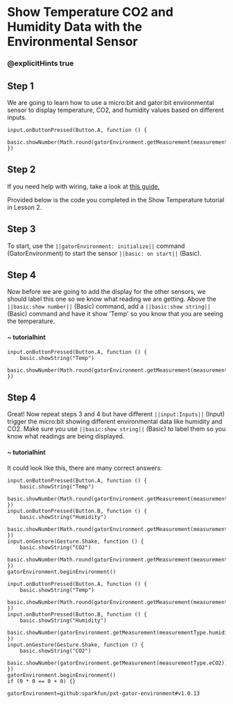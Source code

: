 # Show Temperature CO2 and Humidity Data with the Environmental Sensor
### @explicitHints true

<!-- Tutorial Link: https://makecode.microbit.org/#tutorial:61302-57914-50157-32031 -->

## Step 1

We are going to learn how to use a micro:bit and gator:bit environmental sensor to display temperature, CO2, and humidity values based on different inputs.

```template
input.onButtonPressed(Button.A, function () {
    basic.showNumber(Math.round(gatorEnvironment.getMeasurement(measurementType.degreesF)))
})
```

## Step 2

If you need help with wiring, take a look at [this guide.](https://drive.google.com/file/d/1bxYGD53_5G7AXUVdqf0oQRN7OQ0Bnc9e/view?usp=sharing)

Provided below is the code you completed in the Show Temperature tutorial in Lesson 2.

## Step 3

To start, use the ``||gatorEnvironment: initialize||`` command (GatorEnvironment) to start the sensor ``||basic: on start||`` (Basic).

## Step 4

Now before we are going to add the display for the other sensors, we should label this one so we know what reading we are getting. Above the ``||basic:show number||`` (Basic) command, add a ``||basic:show string||`` (Basic) command and have it show 'Temp' so you know that you are seeing the temperature.

#### ~ tutorialhint

```blocks
input.onButtonPressed(Button.A, function () {
    basic.showString("Temp")
    basic.showNumber(Math.round(gatorEnvironment.getMeasurement(measurementType.degreesF)))
})

```

## Step 4
Great! Now repeat steps 3 and 4 but have different ``||input:Inputs||`` (Input) trigger the micro:bit showing different environmental data like humidity and CO2. Make sure you use ``||basic:show string||`` (Basic) to label them
so you know what readings are being displayed.

#### ~ tutorialhint
It could look like this, there are many correct answers:

```blocks
input.onButtonPressed(Button.A, function () {
    basic.showString("Temp")
    basic.showNumber(Math.round(gatorEnvironment.getMeasurement(measurementType.degreesF)))
})
input.onButtonPressed(Button.B, function () {
    basic.showString("Humidity")
    basic.showNumber(Math.round(gatorEnvironment.getMeasurement(measurementType.humidity)))
})
input.onGesture(Gesture.Shake, function () {
    basic.showString("CO2")
    basic.showNumber(Math.round(gatorEnvironment.getMeasurement(measurementType.eCO2)))
})
gatorEnvironment.beginEnvironment()

```

```ghost
input.onButtonPressed(Button.A, function () {
    basic.showString("Temp")
    basic.showNumber(Math.round(gatorEnvironment.getMeasurement(measurementType.degreesF)))
})
input.onButtonPressed(Button.B, function () {
    basic.showString("Humidity")
    basic.showNumber(gatorEnvironment.getMeasurement(measurementType.humidity))
})
input.onGesture(Gesture.Shake, function () {
    basic.showString("CO2")
    basic.showNumber(gatorEnvironment.getMeasurement(measurementType.eCO2))
})
gatorEnvironment.beginEnvironment()
if (0 * 0 == 0 + 0) {}
```


```package
gatorEnvironment=github:sparkfun/pxt-gator-environment#v1.0.13
```
